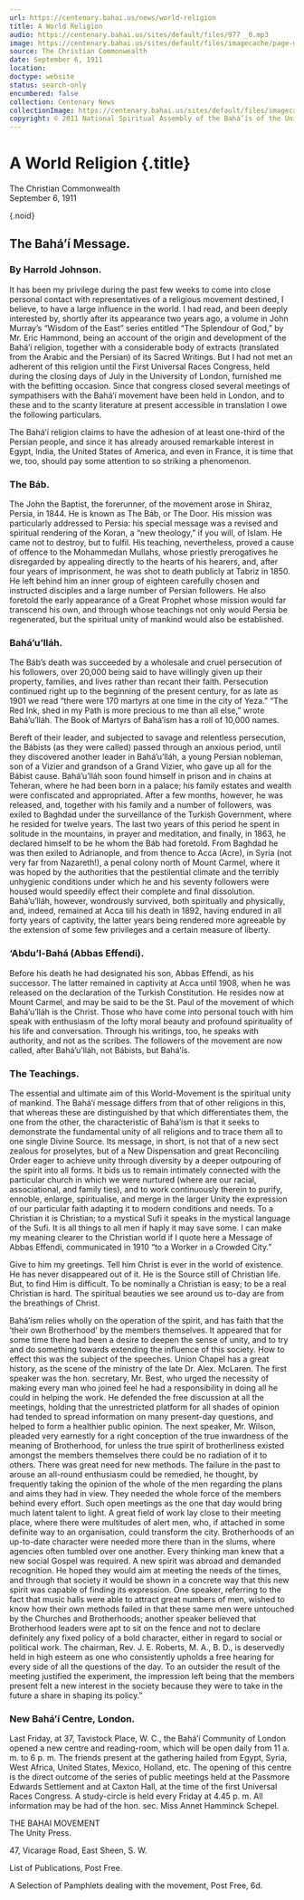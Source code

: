 ```yaml
---
url: https://centenary.bahai.us/news/world-religion
title: A World Religion
audio: https://centenary.bahai.us/sites/default/files/977 _0.mp3
image: https://centenary.bahai.us/sites/default/files/imagecache/page-main-image/images/press_clippings/Untitled4.png
source: The Christian Commonwealth
date: September 6, 1911
location: 
doctype: website
status: search-only
encumbered: false
collection: Centenary News
collectionImage: https://centenary.bahai.us/sites/default/files/imagecache/theme-image/main_image/abdulbaha-overview-small_0.jpg
copyright: © 2011 National Spiritual Assembly of the Bahá’ís of the United States
---
```



# A World Religion {.title}

The Christian Commonwealth  
September 6, 1911  

{.noid}  



The Bahá’í Message.
-------------------

### By Harrold Johnson.

It has been my privilege during the past few weeks to come into close personal contact with representatives of a religious movement destined, I believe, to have a large influence in the world. I had read, and been deeply interested by, shortly after its appearance two years ago, a volume in John Murray’s “Wisdom of the East” series entitled “The Splendour of God,” by Mr. Eric Hammond, being an account of the origin and development of the Bahá’í religion, together with a considerable body of extracts (translated from the Arabic and the Persian) of its Sacred Writings. But I had not met an adherent of this religion until the First Universal Races Congress, held during the closing days of July in the University of London, furnished me with the befitting occasion. Since that congress closed several meetings of sympathisers with the Bahá’í movement have been held in London, and to these and to the scanty literature at present accessible in translation I owe the following particulars.

The Bahá’í religion claims to have the adhesion of at least one-third of the Persian people, and since it has already aroused remarkable interest in Egypt, India, the United States of America, and even in France, it is time that we, too, should pay some attention to so striking a phenomenon.

### The Báb.

The John the Baptist, the forerunner, of the movement arose in Shiraz, Persia, in 1844. He is known as The Báb, or The Door. His mission was particularly addressed to Persia: his special message was a revised and spiritual rendering of the Koran, a “new theology,” if you will, of Islam. He came not to destroy, but to fulfil. His teaching, nevertheless, proved a cause of offence to the Mohammedan Mullahs, whose priestly prerogatives he disregarded by appealing directly to the hearts of his hearers, and, after four years of imprisonment, he was shot to death publicly at Tabriz in 1850. He left behind him an inner group of eighteen carefully chosen and instructed disciples and a large number of Persian followers. He also foretold the early appearance of a Great Prophet whose mission would far transcend his own, and through whose teachings not only would Persia be regenerated, but the spiritual unity of mankind would also be established.

### Bahá’u’lláh.

The Báb’s death was succeeded by a wholesale and cruel persecution of his followers, over 20,000 being said to have willingly given up their property, families, and lives rather than recant their faith. Persecution continued right up to the beginning of the present century, for as late as 1901 we read “there were 170 martyrs at one time in the city of Yeza.” “The Red Ink, shed in my Path is more precious to me than all else,” wrote Bahá’u’lláh. The Book of Martyrs of Bahá’ísm has a roll of 10,000 names.

Bereft of their leader, and subjected to savage and relentless persecution, the Bábists (as they were called) passed through an anxious period, until they discovered another leader in Bahá’u’lláh, a young Persian nobleman, son of a Vizier and grandson of a Grand Vizier, who gave up all for the Bábist cause. Bahá’u’lláh soon found himself in prison and in chains at Teheran, where he had been born in a palace; his family estates and wealth were confiscated and appropriated. After a few months, however, he was released, and, together with his family and a number of followers, was exiled to Baghdad under the surveillance of the Turkish Government, where he resided for twelve years. The last two years of this period he spent in solitude in the mountains, in prayer and meditation, and finally, in 1863, he declared himself to be he whom the Báb had foretold. From Baghdad he was then exiled to Adrianople, and from thence to Acca (Acre), in Syria (not very far from Nazareth!), a penal colony north of Mount Carmel, where it was hoped by the authorities that the pestilential climate and the terribly unhygienic conditions under which he and his seventy followers were housed would speedily effect their complete and final dissolution. Bahá’u’lláh, however, wondrously survived, both spiritually and physically, and, indeed, remained at Acca till his death in 1892, having endured in all forty years of captivity, the latter years being rendered more agreeable by the extension of some few privileges and a certain measure of liberty.

### ‘Abdu’l-Bahá (Abbas Effendi).

Before his death he had designated his son, Abbas Effendi, as his successor. The latter remained in captivity at Acca until 1908, when he was released on the declaration of the Turkish Constitution. He resides now at Mount Carmel, and may be said to be the St. Paul of the movement of which Bahá’u’lláh is the Christ. Those who have come into personal touch with him speak with enthusiasm of the lofty moral beauty and profound spirituality of his life and conversation. Through his writings, too, he speaks with authority, and not as the scribes. The followers of the movement are now called, after Bahá’u’lláh, not Bábists, but Bahá’ís.

### The Teachings.

The essential and ultimate aim of this World-Movement is the spiritual unity of mankind. The Bahá’í message differs from that of other religions in this, that whereas these are distinguished by that which differentiates them, the one from the other, the characteristic of Bahá’ísm is that it seeks to demonstrate the fundamental unity of all religions and to trace them all to one single Divine Source. Its message, in short, is not that of a new sect zealous for proselytes, but of a New Dispensation and great Reconciling Order eager to achieve unity through diversity by a deeper outpouring of the spirit into all forms. It bids us to remain intimately connected with the particular church in which we were nurtured (where are our racial, associational, and family ties), and to work continuously therein to purify, ennoble, enlarge, spiritualise, and merge in the larger Unity the expression of our particular faith adapting it to modern conditions and needs. To a Christian it is Christian; to a mystical Sufi it speaks in the mystical language of the Sufi. It is all things to all men if haply it may save some. I can make my meaning clearer to the Christian world if I quote here a Message of Abbas Effendi, communicated in 1910 “to a Worker in a Crowded City.”

Give to him my greetings. Tell him Christ is ever in the world of existence. He has never disappeared out of it. He is the Source still of Christian life. But, to find Him is difficult. To be nominally a Christian is easy; to be a real Christian is hard. The spiritual beauties we see around us to-day are from the breathings of Christ.

Bahá’ísm relies wholly on the operation of the spirit, and has faith that the ‘their own Brotherhood’ by the members themselves. It appeared that for some time there had been a desire to deepen the sense of unity, and to try and do something towards extending the influence of this society. How to effect this was the subject of the speeches. Union Chapel has a great history, as the scene of the ministry of the late Dr. Alex. McLaren. The first speaker was the hon. secretary, Mr. Best, who urged the necessity of making every man who joined feel he had a responsibility in doing all he could in helping the work. He defended the free discussion at all the meetings, holding that the unrestricted platform for all shades of opinion had tended to spread information on many present-day questions, and helped to form a healthier public opinion. The next speaker, Mr. Wilson, pleaded very earnestly for a right conception of the true inwardness of the meaning of Brotherhood, for unless the true spirit of brotherliness existed amongst the members themselves there could be no radiation of it to others. There was great need for new methods. The failure in the past to arouse an all-round enthusiasm could be remedied, he thought, by frequently taking the opinion of the whole of the men regarding the plans and aims they had in view. They needed the whole force of the members behind every effort. Such open meetings as the one that day would bring much latent talent to light. A great field of work lay close to their meeting place, where there were multitudes of alert men, who, if attached in some definite way to an organisation, could transform the city. Brotherhoods of an up-to-date character were needed more there than in the slums, where agencies often tumbled over one another. Every thinking man knew that a new social Gospel was required. A new spirit was abroad and demanded recognition. He hoped they would aim at meeting the needs of the times, and through that society it would be shown in a concrete way that this new spirit was capable of finding its expression. One speaker, referring to the fact that music halls were able to attract great numbers of men, wished to know how their own methods failed in that these same men were untouched by the Churches and Brotherhoods; another speaker believed that Brotherhood leaders were apt to sit on the fence and not to declare definitely any fixed policy of a bold character, either in regard to social or political work. The chairman, Rev. J. E. Roberts, M. A., B. D., is deservedly held in high esteem as one who consistently upholds a free hearing for every side of all the questions of the day. To an outsider the result of the meeting justified the experiment, the impression left being that the members present felt a new interest in the society because they were to take in the future a share in shaping its policy.”

### New Bahá’í Centre, London.

Last Friday, at 37, Tavistock Place, W. C., the Bahá’í Community of London opened a new centre and reading-room, which will be open daily from 11 a. m. to 6 p. m. The friends present at the gathering hailed from Egypt, Syria, West Africa, United States, Mexico, Holland, etc. The opening of this centre is the direct outcome of the series of public meetings held at the Passmore Edwards Settlement and at Caxton Hall, at the time of the first Universal Races Congress. A study-circle is held every Friday at 4.45 p. m. All information may be had of the hon. sec. Miss Annet Hamminck Schepel.

THE BAHAI MOVEMENT  
The Unity Press.

47, Vicarage Road, East Sheen, S. W.

List of Publications, Post Free.

A Selection of Pamphlets dealing with the movement, Post Free, 6d.